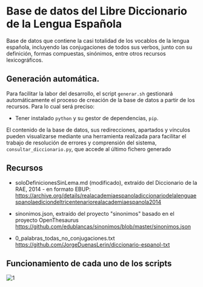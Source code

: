 # Base de datos del Libre Diccionario de la Lengua Española

Base de datos que contiene la casi totalidad de los vocablos de la lengua española, incluyendo las conjugaciones de todos sus verbos, junto con su definición, formas compuestas, sinónimos, entre otros recursos lexicográficos. 

## Generación automática. 
Para facilitar la labor del desarrollo, el script `generar.sh` gestionará automáticamente el proceso de creación de la base de datos a partir de los recursos. Para lo cual será preciso: 

- Tener instalado `python` y su gestor de dependencias, `pip`.

El contenido de la base de datos, sus redirecciones, apartados y vínculos pueden visualizarse mediante una herramienta realizada para facilitar el trabajo de resolución de errores y comprensión del sistema, `consultar_diccionario.py`, que accede al último fichero generado

## Recursos

- soloDefinicionesSinLema.md (modificado), extraído del Diccionario de la RAE, 2014 - en formato EBUP:
https://archive.org/details/realacademiaespanoladiccionariodelalenguaespanolaediciondeltricentenariorealacademiaespanola2014

- sinonimos.json, extraído del proyecto "sinonimos" basado en el proyecto OpenThesaurus 
https://github.com/edublancas/sinonimos/blob/master/sinonimos.json

- 0_palabras_todas_no_conjugaciones.txt
https://github.com/JorgeDuenasLerin/diccionario-espanol-txt

## Funcionamiento de cada uno de los scripts
![1](https://github.com/user-attachments/assets/5471aa6a-5023-4107-846f-da00190437b9)